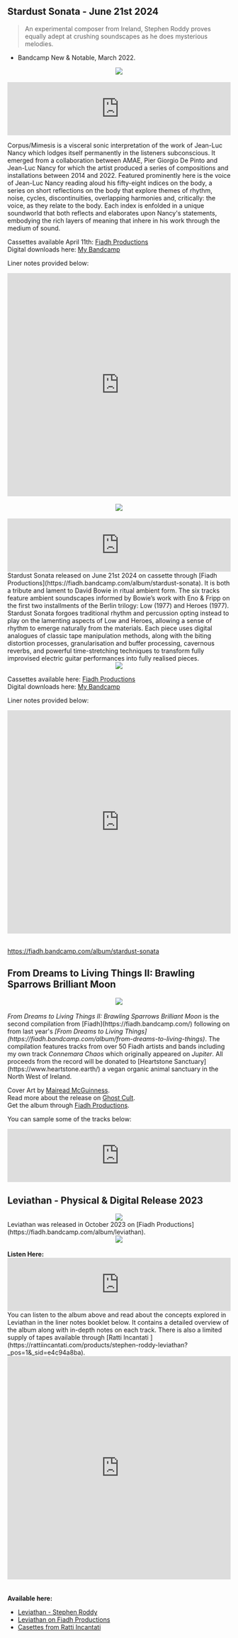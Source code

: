 ## Stardust Sonata - June 21st 2024

> An experimental composer from Ireland, Stephen Roddy proves equally adept at crushing soundscapes as he does mysterious melodies.
- Bandcamp New & Notable, March 2022. 

<div style="text-align: center;">
<img src="/images/corpus_mimesis.jpg?raw=true"/>
</div>
<br>
<iframe style="border: 0; width: 100%; height: 120px;" src="https://bandcamp.com/EmbeddedPlayer/album=1909571448/size=large/bgcol=ffffff/linkcol=0687f5/tracklist=false/artwork=small/transparent=true/" seamless><a href="https://stephenroddy.bandcamp.com/album/corpus-mimesis">Corpus/Mimesis by Stephen Roddy</a></iframe>
<br>

Corpus/Mimesis is a visceral sonic interpretation of the work of Jean-Luc Nancy which lodges itself permanently in the listeners subconscious. It emerged from a collaboration between AMAE, Pier Giorgio De Pinto and Jean-Luc Nancy for which the artist produced a series of compositions and installations between 2014 and 2022. Featured prominently here is the voice of Jean-Luc Nancy reading aloud his fifty-eight indices on the body, a series on short reflections on the body that explore themes of rhythm, noise, cycles, discontinuities, overlapping harmonies and, critically: the voice, as they relate to the body. Each index is enfolded in a unique soundworld that both reflects and elaborates upon Nancy's statements, embodying the rich layers of meaning that inhere in his work through the medium of sound. 

<div style="text-align: center;">
</div>

Cassettes available April 11th: [Fiadh Productions](https://fiadh.bandcamp.com/album/corpus-mimesis)
<br>
Digital downloads here: [My Bandcamp](https://stephenroddy.bandcamp.com/album/corpus-mimesis)

Liner notes provided below:
<br>
<div style="text-align: center;">
<iframe style="border: none; width: 100%; aspect-ratio: 1;" src="https://drive.google.com/file/d/1FibAUOQaYaBTSfzoegRMK9YTq8r4nqpl/preview"></iframe>
</div>
<br>




<div style="text-align: center;">
<img src="/images/mockupStardust.png?raw=true"/>
</div>
<br>
<iframe style="border: 0; width: 100%; height: 120px;" src="https://bandcamp.com/EmbeddedPlayer/album=1965844760/size=large/bgcol=ffffff/linkcol=0687f5/tracklist=false/artwork=small/transparent=true/" seamless><a href="https://stephenroddy.bandcamp.com/album/stardust-sonata">Stardust Sonata by Stephen Roddy</a></iframe>
<br>
Stardust Sonata released on June 21st 2024 on cassette through [Fiadh Productions](https://fiadh.bandcamp.com/album/stardust-sonata). It is both a tribute and lament to David Bowie in ritual ambient form. The six tracks feature ambient soundscapes informed by Bowie’s work with Eno & Fripp on the first two installments of the Berlin trilogy: Low (1977) and Heroes (1977). Stardust Sonata forgoes traditional rhythm and percussion opting instead to play on the lamenting aspects of Low and Heroes, allowing a sense of rhythm to emerge naturally from the materials. Each piece uses digital analogues of classic tape manipulation methods, along with the biting distortion processes, granularisation and buffer processing, cavernous reverbs, and powerful time-stretching techniques to transform fully improvised electric guitar performances into fully realised pieces. 

<div style="text-align: center;">
<img src="/images/Stardust Tape.jpg?raw=true"/>
</div>

Cassettes available here: [Fiadh Productions](https://fiadh.bandcamp.com/album/stardust-sonata)
<br>
Digital downloads here: [My Bandcamp](https://stephenroddy.bandcamp.com/album/stardust-sonata)

Liner notes provided below:
<br>
<div style="text-align: center;">
<iframe style="border: none; width: 100%; aspect-ratio: 1;" src="https://drive.google.com/file/d/19lNMWcNpna3l2dzXTnT9fleigM4FReMi/preview"></iframe>
</div>
<br>

https://fiadh.bandcamp.com/album/stardust-sonata

## From Dreams to Living Things II: Brawling Sparrows Brilliant Moon

<div style="text-align: center;">
<img src="/images/From-Dreams-to-Living-Things-II-Brawling-Sparrows-Brilliant-Moon-Artist-Mairead-McGuinness-artwork-scaled.png?raw=true"/>
</div>
<br>
<i>From Dreams to Living Things II: Brawling Sparrows Brilliant Moon</i> is the second compilation from [Fiadh](https://fiadh.bandcamp.com/) following on from last year's <i>[From Dreams to Living Things](https://fiadh.bandcamp.com/album/from-dreams-to-living-things)</i>.
The compilation features tracks from over 50 Fiadh artists and bands including my own track <i>Connemara Chaos</i> which originally appeared on <i>Jupiter</i>.
All proceeds from the record will be donated to [Heartstone Sanctuary](https://www.heartstone.earth/) a vegan organic animal sanctuary in the North West of Ireland. 

Cover Art by [Mairead McGuinness](https//instagram.com/maireadmcguinnessart).<br>
Read more about the release on [Ghost Cult](https://ghostcultmag.com/exclusive-album-stream-from-dreams-to-living-things-ii-brawling-sparrows-brilliant-moon-charity-compilation-is-streaming-in-full/).<br>
Get the album through [Fiadh Productions](https://fiadh.bandcamp.com/album/from-dreams-to-living-things-ii-brawling-sparrows-brilliant-moon).<br>


You can sample some of the tracks below:
<iframe style="border: 0; width: 100%; height: 120px;" src="https://bandcamp.com/EmbeddedPlayer/album=1836613001/size=large/bgcol=ffffff/linkcol=0687f5/tracklist=false/artwork=small/transparent=true/" seamless><a href="https://fiadh.bandcamp.com/album/from-dreams-to-living-things-ii-brawling-sparrows-brilliant-moon">From Dreams to Living Things II: Brawling Sparrows Brilliant Moon by Fiadh Productions</a></iframe>
<br>

## Leviathan - Physical & Digital Release 2023
<div style="text-align: center;">
<img src="/images/Leviathan Tape.jpg?raw=true"/>
</div>
Leviathan was released in October 2023 on [Fiadh Productions](https://fiadh.bandcamp.com/album/leviathan).

<div style="text-align: center;">
<img src="/images/levmockup.png?raw=true"/>
</div> 
<br>
<strong>Listen Here:</strong>
<iframe style="border: 0; width: 100%; height: 120px;" src="https://bandcamp.com/EmbeddedPlayer/album=205411815/size=large/bgcol=ffffff/linkcol=0687f5/tracklist=false/artwork=small/transparent=true/" seamless><a href="https://stephenroddy.bandcamp.com/album/leviathan">Leviathan by Stephen Roddy</a></iframe>
<br>
You can listen to the album above and read about the concepts explored in Leviathan in the liner notes booklet below. It contains a detailed overview of the album along with in-depth notes on each track. There is also a limited supply of tapes available through [Ratti Incantati ](https://rattiincantati.com/products/stephen-roddy-leviathan?_pos=1&_sid=e4c94a8ba).
<br />
<div style="text-align: center;">
<iframe style="border: none; width: 100%; aspect-ratio: 1; " src="https://drive.google.com/file/d/1q06eAMJUBEDF6wrs18pt4ggB20SHwXe7/preview" ></iframe><br/>
</div>
<br />
<br />
<strong>Available here:</strong>

* [Leviathan - Stephen Roddy ](https://stephenroddy.bandcamp.com/album/leviathan)
* [Leviathan on Fiadh Productions](https://fiadh.bandcamp.com/album/leviathan)
* [Casettes from Ratti Incantati ](https://rattiincantati.com/products/stephen-roddy-leviathan?_pos=1&_sid=e4c94a8ba)

<br />
